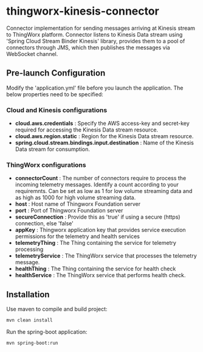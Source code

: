 # thingworx-kinesis-connector

Connector implementation for sending messages arriving at Kinesis stream to ThingWorx platform. Connector listens to Kinesis Data stream using 'Spring Cloud Stream Binder Kinesis' library, provides them to a pool of connectors through JMS, which then publishes the messages via WebSocket channel.

## Pre-launch Configuration

Modify the 'application.yml' file before you launch the application. The below properties need to be specified:

### Cloud and Kinesis configurations
 - **cloud.aws.credentials** : Specify the AWS access-key and secret-key required for accessing the Kinesis Data stream resource.
 - **cloud.aws.region.static** : Region for the Kinesis Data stream resource.
 - **spring.cloud.stream.bindings.input.destination** : Name of the Kinesis Data stream for consumption.

### ThingWorx configurations
 - **connectorCount** : The number of connectors require to process the incoming telemetry messages. Identify a count according to your requiremnts. Can be set as low as 1 for low volume streaming data and as high as 1000 for high volume streaming data.
 - **host** : Host name of Thingworx Foundation server
 - **port** : Port of Thingworx Foundation server
 - **secureConnection** : Provide this as 'true' if using a secure (https) connection, else 'false'
 - **appKey** : Thingworx application key that provides service execution permissions for the telemetry and health services
 - **telemetryThing** : The Thing containing the service for telemetry processing
 - **telemetryService** : The ThingWorx service that processes the telemetry message.
 - **healthThing** : The Thing containing the service for health check
 - **healthService** : The ThingWorx service that performs health check.

## Installation
Use maven to compile and build project:
```bash
mvn clean install 
```
Run the spring-boot application:
```bash
mvn spring-boot:run
```
